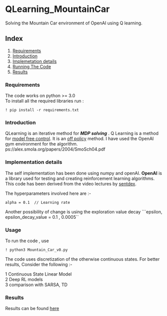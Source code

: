 # QLearning_MountainCar
Solving the Mountain Car environment of OpenAI using Q learning.
## Index
1) [Requirements](#requirements)
2) [Introduction](#introduction)
3) [Implemetation details](#implementation-details)
3) [Running The Code](#usage)
4) [Results](#results)
### Requirements 
The code works on python >= 3.0  
To install all the required libraries run :

```
! pip install -r requirements.txt
```

### Introduction
QLearning is an iterative method for ***MDP solving*** . Q Learning is a method for [model free control](http://web.stanford.edu/class/cs234/CS234Win2019/slides/lecture4_postclass.pdf). It is an [off policy](https://towardsdatascience.com/on-policy-v-s-off-policy-learning-75089916bc2f) method. I have used the OpenAI gym environment for the algorithm.
ps://alex.smola.org/papers/2004/SmoSch04.pdf

### Implementation details
The self implementation has been done using numpy and openAI. **OpenAI** is a library used for testing and creating reinforcement learning algorithms. This code has been derived from the video lectures by [sentdex](https://www.youtube.com/watch?v=yMk_XtIEzH8&list=PLQVvvaa0QuDezJFIOU5wDdfy4e9vdnx-7).

The hyperparameters involved here are :-
```
alpha = 0.1  // Learning rate
```
Another possibility of change is using the exploration value decay
```epsilon, epsilon_decay_value = 0.1 , 0.0005``

### Usage
To run the code , use
```
! python3 Mountain_Car_v0.py
```
The code uses discretization of the otherwise continuous states. For better results, Consider the following :-

1 Continuous State Linear Model <br>
2 Deep RL models <br>
3 comparison with SARSA, TD

### Results
Results can be found [here](Results/)
